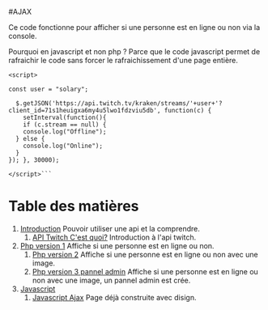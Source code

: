 #AJAX

Ce code fonctionne pour afficher si une personne est en ligne ou non via la console.    

Pourquoi en javascript et non php ? Parce que le code javascript permet de rafraichir le code sans forcer le rafraichissement d'une page entière.   


```
<script>

const user = "solary";

  $.getJSON('https://api.twitch.tv/kraken/streams/'+user+'?client_id=71s1heuigxa6my4u5lwo1fdzviu5db', function(c) {
    setInterval(function(){
    if (c.stream == null) {
    console.log("Offline");
  } else {
    console.log("Online");
  }
}); }, 30000);

</script>```

```
# Table des matières

1. [Introduction](../../../) Pouvoir utiliser une api et la comprendre.
    1. [API Twitch C'est quoi?](../API) Introduction à l'api twitch.
2. [Php version 1](./v1) Affiche si une personne est en ligne ou non.
    1. [Php version 2](../v2) Affiche si une personne est en ligne ou non avec une image.
    2. [Php version 3 pannel admin](../v3%20admin) Affiche si une personne est en ligne ou non avec une image, un pannel admin est crée.
3. [Javascript](#)
    1. [Javascript Ajax](./v1) Page déjà construite avec disign.